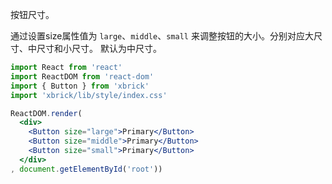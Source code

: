 按钮尺寸。

通过设置size属性值为 `large`、`middle`、`small` 来调整按钮的大小。分别对应大尺寸、中尺寸和小尺寸。
默认为中尺寸。

````jsx
import React from 'react'
import ReactDOM from 'react-dom'
import { Button } from 'xbrick'
import 'xbrick/lib/style/index.css'

ReactDOM.render(
  <div>
    <Button size="large">Primary</Button>
    <Button size="middle">Primary</Button>
    <Button size="small">Primary</Button>
  </div>
, document.getElementById('root'))
````
